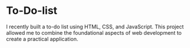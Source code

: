 # To-Do-list
I recently built a to-do list using HTML, CSS, and JavaScript. This project allowed me to combine the foundational aspects of web development to create a practical application.  
